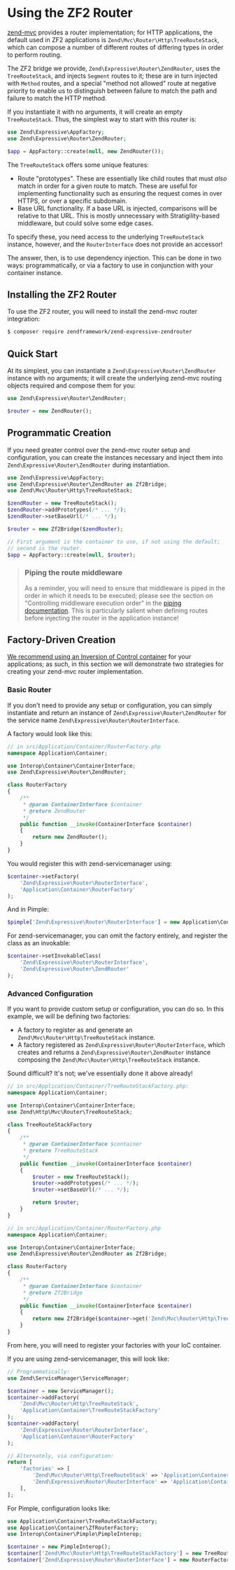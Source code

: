 # Using the ZF2 Router

[zend-mvc](https://github.com/zendframework/zend-mvc) provides a router
implementation; for HTTP applications, the default used in ZF2 applications is
`Zend\Mvc\Router\Http\TreeRouteStack`, which can compose a number of different
routes of differing types in order to perform routing.

The ZF2 bridge we provide, `Zend\Expressive\Router\ZendRouter`, uses the
`TreeRouteStack`, and injects `Segment` routes to it; these are in turn injected
with `Method` routes, and a special "method not allowed" route at negative
priority to enable us to distinguish between failure to match the path and
failure to match the HTTP method.

If you instantiate it with no arguments, it will create an empty
`TreeRouteStack`. Thus, the simplest way to start with this router is:

```php
use Zend\Expressive\AppFactory;
use Zend\Expressive\Router\ZendRouter;

$app = AppFactory::create(null, new ZendRouter());
```

The `TreeRouteStack` offers some unique features:

- Route "prototypes". These are essentially like child routes that must *also*
  match in order for a given route to match. These are useful for implementing
  functionality such as ensuring the request comes in over HTTPS, or over a
  specific subdomain.
- Base URL functionality. If a base URL is injected, comparisons will be
  relative to that URL. This is mostly unnecessary with Stratigility-based
  middleware, but could solve some edge cases.

To specify these, you need access to the underlying `TreeRouteStack`
instance, however, and the `RouterInterface` does not provide an accessor!

The answer, then, is to use dependency injection. This can be done in two ways:
programmatically, or via a factory to use in conjunction with your container
instance.

## Installing the ZF2 Router

To use the ZF2 router, you will need to install the zend-mvc router integration:

```bash
$ composer require zendframework/zend-expressive-zendrouter
```

## Quick Start

At its simplest, you can instantiate a `Zend\Expressive\Router\ZendRouter` instance
with no arguments; it will create the underlying zend-mvc routing objects
required and compose them for you:

```php
use Zend\Expressive\Router\ZendRouter;

$router = new ZendRouter();
```

## Programmatic Creation

If you need greater control over the zend-mvc router setup and configuration,
you can create the instances necessary and inject them into
`Zend\Expressive\Router\ZendRouter` during instantiation.

```php
use Zend\Expressive\AppFactory;
use Zend\Expressive\Router\ZendRouter as Zf2Bridge;
use Zend\Mvc\Router\Http\TreeRouteStack;

$zendRouter = new TreeRouteStack();
$zendRouter->addPrototypes(/* ... */);
$zendRouter->setBaseUrl(/* ... */);

$router = new Zf2Bridge($zendRouter);

// First argument is the container to use, if not using the default;
// second is the router.
$app = AppFactory::create(null, $router);
```

> ### Piping the route middleware
>
> As a reminder, you will need to ensure that middleware is piped in the order
> in which it needs to be executed; please see the section on "Controlling
> middleware execution order" in the [piping documentation](piping.md). This is
> particularly salient when defining routes before injecting the router in the
> application instance!

## Factory-Driven Creation

[We recommend using an Inversion of Control container](../container/intro.md)
for your applications; as such, in this section we will demonstrate 
two strategies for creating your zend-mvc router implementation.

### Basic Router

If you don't need to provide any setup or configuration, you can simply
instantiate and return an instance of `Zend\Expressive\Router\ZendRouter` for the
service name `Zend\Expressive\Router\RouterInterface`.

A factory would look like this:

```php
// in src/Application/Container/RouterFactory.php
namespace Application\Container;

use Interop\Container\ContainerInterface;
use Zend\Expressive\Router\ZendRouter;

class RouterFactory
{
    /**
     * @param ContainerInterface $container
     * @return ZendRouter
     */
    public function __invoke(ContainerInterface $container)
    {
        return new ZendRouter();
    }
}
```

You would register this with zend-servicemanager using:

```php
$container->setFactory(
    'Zend\Expressive\Router\RouterInterface',
    'Application\Container\RouterFactory'
);
```

And in Pimple:

```php
$pimple['Zend\Expressive\Router\RouterInterface'] = new Application\Container\RouterFactory();
```

For zend-servicemanager, you can omit the factory entirely, and register the
class as an invokable:

```php
$container->setInvokableClass(
    'Zend\Expressive\Router\RouterInterface',
    'Zend\Expressive\Router\ZendRouter'
);
```

### Advanced Configuration

If you want to provide custom setup or configuration, you can do so. In this
example, we will be defining two factories:

- A factory to register as and generate an `Zend\Mvc\Router\Http\TreeRouteStack`
  instance.
- A factory registered as `Zend\Expressive\Router\RouterInterface`, which
  creates and returns a `Zend\Expressive\Router\ZendRouter` instance composing the
  `Zend\Mvc\Router\Http\TreeRouteStack` instance.

Sound difficult? It's not; we've essentially done it above already!

```php
// in src/Application/Container/TreeRouteStackFactory.php:
namespace Application\Container;

use Interop\Container\ContainerInterface;
use Zend\Http\Mvc\Router\TreeRouteStack;

class TreeRouteStackFactory
{
    /**
     * @param ContainerInterface $container
     * @return TreeRouteStack
     */
    public function __invoke(ContainerInterface $container)
    {
        $router = new TreeRouteStack();
        $router->addPrototypes(/* ... */);
        $router->setBaseUrl(/* ... */);

        return $router;
    }
}

// in src/Application/Container/RouterFactory.php
namespace Application\Container;

use Interop\Container\ContainerInterface;
use Zend\Expressive\Router\ZendRouter as Zf2Bridge;

class RouterFactory
{
    /**
     * @param ContainerInterface $container
     * @return Zf2Bridge
     */
    public function __invoke(ContainerInterface $container)
    {
        return new Zf2Bridge($container->get('Zend\Mvc\Router\Http\TreeRouteStack'));
    }
}
```

From here, you will need to register your factories with your IoC container.

If you are using zend-servicemanager, this will look like:

```php
// Programmatically:
use Zend\ServiceManager\ServiceManager;

$container = new ServiceManager();
$container->addFactory(
    'Zend\Mvc\Router\Http\TreeRouteStack',
    'Application\Container\TreeRouteStackFactory'
);
$container->addFactory(
    'Zend\Expressive\Router\RouterInterface',
    'Application\Container\RouterFactory'
);

// Alternately, via configuration:
return [
    'factories' => [
        'Zend\Mvc\Router\Http\TreeRouteStack' => 'Application\Container\TreeRouteStackFactory',
        'Zend\Expressive\Router\RouterInterface' => 'Application\Container\RouterFactory',
    ],
];
```

For Pimple, configuration looks like:

```php
use Application\Container\TreeRouteStackFactory;
use Application\Container\ZfRouterFactory;
use Interop\Container\Pimple\PimpleInterop;

$container = new PimpleInterop();
$container['Zend\Mvc\Router\Http\TreeRouteStackFactory'] = new TreeRouteStackFactory();
$container['Zend\Expressive\Router\RouterInterface'] = new RouterFactory();
```
